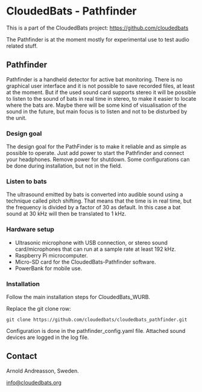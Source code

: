 # CloudedBats - Pathfinder

This is a part of the CloudedBats project: https://github.com/cloudedbats

The Pathfinder is at the moment mostly for experimental use to test audio related stuff.

## Pathfinder

Pathfinder is a handheld detector for active bat monitoring.
There is no graphical user interface and it is not possible to save recorded files, at least at the moment.
But if the used sound card supports stereo it will be possible to listen to the sound of bats in real time in stereo,
to make it easier to locate where the bats are.
Maybe there will be some kind of visualisation of the sound in the future, but main focus is to listen and not to be disturbed by the unit.

### Design goal

The design goal for the PathFinder is to make it reliable and as simple as possible to operate.
Just add power to start the Pathfinder and connect your headphones. Remove power for shutdown.
Some configurations can be done during installation, but not in the field.

### Listen to bats

The ultrasound emitted by bats is converted into audible sound using a technique called pitch shifting.
That means that the time is in real time, but the frequency is divided by a factor of 30 as default.
In this case a bat sound at 30 kHz will then be translated to 1 kHz.

### Hardware setup

- Ultrasonic microphone with USB connection,
or stereo sound card/microphones that can run at a sample rate at least 192 kHz.
- Raspberry Pi microcomputer.
- Micro-SD card for the CloudedBats-Pathfinder software.
- PowerBank for mobile use.

### Installation

Follow the main installation steps for CloudedBats_WURB.

Replace the git clone row:

    git clone https://github.com/cloudedbats/cloudedbats_pathfinder.git

Configuration is done in the pathfinder_config.yaml file.
Attached sound devices are logged in the log file.

## Contact

Arnold Andreasson, Sweden.

info@cloudedbats.org
